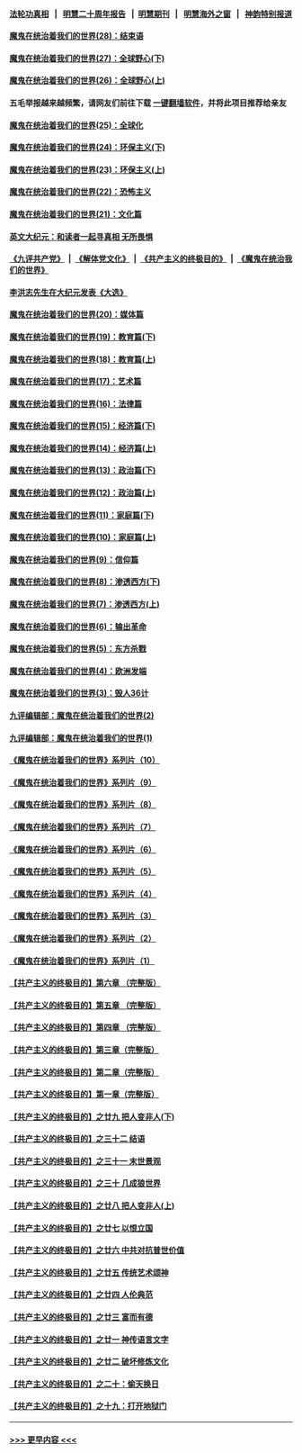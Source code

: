 #### [法轮功真相](https://github.com/gfw-breaker/truth/blob/master/README.md?t=0) &nbsp;&nbsp;|&nbsp;&nbsp; [明慧二十周年报告](https://github.com/gfw-breaker/mh-reports/blob/master/README.md?t=0) &nbsp;&nbsp;|&nbsp;&nbsp;[明慧期刊](https://github.com/gfw-breaker/mh-qikan) &nbsp;&nbsp;|&nbsp;&nbsp; [明慧海外之窗](https://github.com/gfw-breaker/mh-news/blob/master/README.md?t=0) &nbsp;&nbsp;|&nbsp;&nbsp; [神韵特别报道](https://github.com/gfw-breaker/mh-news/blob/master/shenyun.md?t=0)
#### [魔鬼在统治着我们的世界(28)：结束语](../pages/nsc422/n10936246.md?t=07181301) 
#### [魔鬼在统治着我们的世界(27)：全球野心(下)](../pages/nsc422/n10928319.md?t=07181301) 
#### [魔鬼在统治着我们的世界(26)：全球野心(上)](../pages/nsc422/n10900318.md?t=07181301) 
#### 五毛举报越来越频繁，请网友们前往下载 [一键翻墙软件](https://github.com/gfw-breaker/ssr-accounts)，并将此项目推荐给亲友
#### [魔鬼在统治着我们的世界(25)：全球化](../pages/nsc422/n10788205.md?t=07181301) 
#### [魔鬼在统治着我们的世界(24)：环保主义(下)](../pages/nsc422/n10695307.md?t=07181301) 
#### [魔鬼在统治着我们的世界(23)：环保主义(上)](../pages/nsc422/n10688613.md?t=07181301) 
#### [魔鬼在统治着我们的世界(22)：恐怖主义](../pages/nsc422/n10614727.md?t=07181301) 
#### [魔鬼在统治着我们的世界(21)：文化篇](../pages/nsc422/n10597706.md?t=07181301) 
#### [英文大纪元：和读者一起寻真相 无所畏惧](../pages/nsc422/n12542027.md?t=07181301) 
#### [《九评共产党》](https://github.com/begood0513/9ping.md/blob/master/README.md) &nbsp;|&nbsp; [《解体党文化》](../../../../jtdwh.md/blob/master/README.md)  &nbsp;|&nbsp; [《共产主义的终极目的》](../../../../gczydzjmd.md/blob/master/README.md) &nbsp;|&nbsp; [《魔鬼在统治我们的世界》](../../../../mgztzwmdsj.md/blob/master/README.md) 
#### [李洪志先生在大纪元发表《大选》](../pages/nsc422/n12534746.md?t=07181301) 
#### [魔鬼在统治着我们的世界(20)：媒体篇](../pages/nsc422/n10586579.md?t=07181301) 
#### [魔鬼在统治着我们的世界(19)：教育篇(下)](../pages/nsc422/n10564808.md?t=07181301) 
#### [魔鬼在统治着我们的世界(18)：教育篇(上)](../pages/nsc422/n10526970.md?t=07181301) 
#### [魔鬼在统治着我们的世界(17)：艺术篇](../pages/nsc422/n10499093.md?t=07181301) 
#### [魔鬼在统治着我们的世界(16)：法律篇](../pages/nsc422/n10485969.md?t=07181301) 
#### [魔鬼在统治着我们的世界(15)：经济篇(下)](../pages/nsc422/n10469975.md?t=07181301) 
#### [魔鬼在统治着我们的世界(14)：经济篇(上)](../pages/nsc422/n10457370.md?t=07181301) 
#### [魔鬼在统治着我们的世界(13)：政治篇(下)](../pages/nsc422/n10448270.md?t=07181301) 
#### [魔鬼在统治着我们的世界(12)：政治篇(上)](../pages/nsc422/n10444576.md?t=07181301) 
#### [魔鬼在统治着我们的世界(11)：家庭篇(下)](../pages/nsc422/n10440961.md?t=07181301) 
#### [魔鬼在统治着我们的世界(10)：家庭篇(上)](../pages/nsc422/n10435448.md?t=07181301) 
#### [魔鬼在统治着我们的世界(9)：信仰篇](../pages/nsc422/n10432159.md?t=07181301) 
#### [魔鬼在统治着我们的世界(8)：渗透西方(下)](../pages/nsc422/n10429603.md?t=07181301) 
#### [魔鬼在统治着我们的世界(7)：渗透西方(上)](../pages/nsc422/n10426013.md?t=07181301) 
#### [魔鬼在统治着我们的世界(6)：输出革命](../pages/nsc422/n10421536.md?t=07181301) 
#### [魔鬼在统治着我们的世界(5)：东方杀戮](../pages/nsc422/n10417707.md?t=07181301) 
#### [魔鬼在统治着我们的世界(4)：欧洲发端](../pages/nsc422/n10414890.md?t=07181301) 
#### [魔鬼在统治着我们的世界(3)：毁人36计](../pages/nsc422/n10411583.md?t=07181301) 
#### [九评编辑部：魔鬼在统治着我们的世界(2)](../pages/nsc422/n10410036.md?t=07181301) 
#### [九评编辑部：魔鬼在统治着我们的世界(1)](../pages/nsc422/n10406825.md?t=07181301) 
#### [《魔鬼在统治着我们的世界》系列片（10）](../pages/nsc422/n12292670.md?t=07181301) 
#### [《魔鬼在统治着我们的世界》系列片（9）](../pages/nsc422/n12290859.md?t=07181301) 
#### [《魔鬼在统治着我们的世界》系列片（8）](../pages/nsc422/n12287445.md?t=07181301) 
#### [《魔鬼在统治着我们的世界》系列片（7）](../pages/nsc422/n12283425.md?t=07181301) 
#### [《魔鬼在统治着我们的世界》系列片（6）](../pages/nsc422/n12282314.md?t=07181301) 
#### [《魔鬼在统治着我们的世界》系列片（5）](../pages/nsc422/n12281419.md?t=07181301) 
#### [《魔鬼在统治着我们的世界》系列片（4）](../pages/nsc422/n12274024.md?t=07181301) 
#### [《魔鬼在统治着我们的世界》系列片（3）](../pages/nsc422/n12271322.md?t=07181301) 
#### [《魔鬼在统治着我们的世界》系列片（2）](../pages/nsc422/n12269049.md?t=07181301) 
#### [《魔鬼在统治着我们的世界》系列片（1）](../pages/nsc422/n12267575.md?t=07181301) 
#### [【共产主义的终极目的】第六章 （完整版）](../pages/nsc422/n11428913.md?t=07181301) 
#### [【共产主义的终极目的】第五章 （完整版）](../pages/nsc422/n11428912.md?t=07181301) 
#### [【共产主义的终极目的】第四章 （完整版）](../pages/nsc422/n11428907.md?t=07181301) 
#### [【共产主义的终极目的】第三章（完整版）](../pages/nsc422/n11428848.md?t=07181301) 
#### [【共产主义的终极目的】第二章（完整版）](../pages/nsc422/n11428831.md?t=07181301) 
#### [【共产主义的终极目的】第一章（完整版）](../pages/nsc422/n11417651.md?t=07181301) 
#### [【共产主义的终极目的】之廿九 把人变非人(下)](../pages/nsc422/n11344140.md?t=07181301) 
#### [【共产主义的终极目的】之三十二 结语](../pages/nsc422/n11360535.md?t=07181301) 
#### [【共产主义的终极目的】之三十一 末世景观](../pages/nsc422/n11351129.md?t=07181301) 
#### [【共产主义的终极目的】之三十 几成狼世界](../pages/nsc422/n11348280.md?t=07181301) 
#### [【共产主义的终极目的】之廿八 把人变非人(上)](../pages/nsc422/n11340492.md?t=07181301) 
#### [【共产主义的终极目的】之廿七 以恨立国](../pages/nsc422/n11336944.md?t=07181301) 
#### [【共产主义的终极目的】之廿六 中共对抗普世价值](../pages/nsc422/n11324785.md?t=07181301) 
#### [【共产主义的终极目的】之廿五 传统艺术颂神](../pages/nsc422/n11296396.md?t=07181301) 
#### [【共产主义的终极目的】之廿四 人伦典范](../pages/nsc422/n11296397.md?t=07181301) 
#### [【共产主义的终极目的】之廿三 富而有德](../pages/nsc422/n11283598.md?t=07181301) 
#### [【共产主义的终极目的】之廿一 神传语言文字](../pages/nsc422/n11263265.md?t=07181301) 
#### [【共产主义的终极目的】之廿二 破坏修炼文化](../pages/nsc422/n11245728.md?t=07181301) 
#### [【共产主义的终极目的】之二十：偷天换日](../pages/nsc422/n11238846.md?t=07181301) 
#### [【共产主义的终极目的】之十九：打开地狱门](../pages/nsc422/n11206376.md?t=07181301) 

----
#### [ >>> 更早内容 <<< ](../indexes/nsc422-earlier.md)
